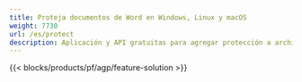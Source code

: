 ```yaml
---
title: Proteja documentos de Word en Windows, Linux y macOS 
weight: 7730
url: /es/protect
description: Aplicación y API gratuitas para agregar protección a archivos DOC, DOCX u ODT
---
```


{{< blocks/products/pf/agp/feature-solution >}} 

